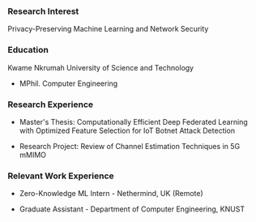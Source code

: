 
### Research Interest
Privacy-Preserving Machine Learning and Network Security

### Education
Kwame Nkrumah University of Science and Technology
* MPhil. Computer Engineering 

### Research Experience 
* Master's Thesis: Computationally Efficient Deep Federated Learning with Optimized Feature Selection for IoT Botnet Attack Detection
  
* Research Project: Review of Channel Estimation Techniques in 5G mMIMO


### Relevant Work Experience 
* Zero-Knowledge ML Intern - Nethermind, UK (Remote)

* Graduate Assistant - Department of Computer Engineering, KNUST
  
  

